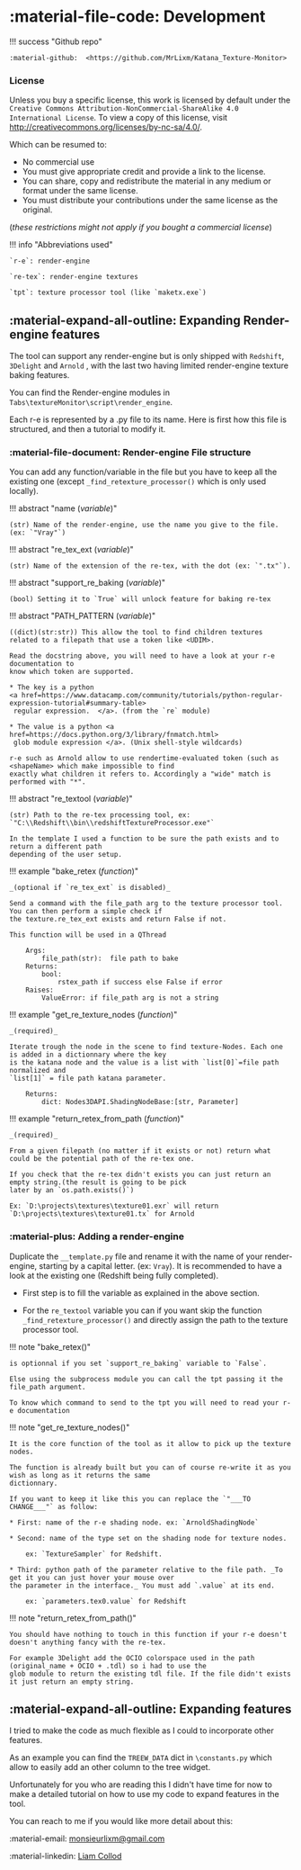 # :material-file-code: Development

!!! success "Github repo"

    :material-github:  <https://github.com/MrLixm/Katana_Texture-Monitor>


### License

Unless you buy a specific license, this work is licensed by default under the
 `Creative Commons Attribution-NonCommercial-ShareAlike 4.0 International License`.
To view a copy of this license, visit <http://creativecommons.org/licenses/by-nc-sa/4.0/>.

Which can be resumed to:

- No commercial use 
- You must give appropriate credit and provide a link to the license.
- You can share, copy and redistribute the material in any medium or format under the same license.
- You must distribute your contributions under the same license as the original.

(*these restrictions might not apply if you bought a commercial license*)

!!! info "Abbreviations used"

    `r-e`: render-engine
    
    `re-tex`: render-engine textures
    
    `tpt`: texture processor tool (like `maketx.exe`)


## :material-expand-all-outline: Expanding Render-engine features

The tool can support any render-engine but is only shipped with `Redshift`, `3Delight` and `Arnold` 
, with the last two having limited render-engine texture baking features.

You can find the Render-engine modules in `Tabs\textureMonitor\script\render_engine`.

Each r-e is represented by a .py file to its name. Here is first how this file is structured, and then a tutorial
to modify it.


### :material-file-document: Render-engine File structure

You can add any function/variable in the file but you have to keep all the existing one 
(except `_find_retexture_processor()` which is only used locally).

!!! abstract "name (_variable_)"

    (str) Name of the render-engine, use the name you give to the file. (ex: `"Vray"`)

!!! abstract "re_tex_ext (_variable_)"

    (str) Name of the extension of the re-tex, with the dot (ex: `".tx"`).

!!! abstract "support_re_baking (_variable_)"

    (bool) Setting it to `True` will unlock feature for baking re-tex
    
!!! abstract "PATH_PATTERN (_variable_)"

    ((dict)(str:str)) This allow the tool to find children textures related to a filepath that use a token like <UDIM>.
    
    Read the docstring above, you will need to have a look at your r-e documentation to 
    know which token are supported.
    
    * The key is a python 
    <a href=https://www.datacamp.com/community/tutorials/python-regular-expression-tutorial#summary-table>
     regular expression.  </a>. (from the `re` module)
    
    * The value is a python <a href=https://docs.python.org/3/library/fnmatch.html>
     glob module expression </a>. (Unix shell-style wildcards)
     
    r-e such as Arnold allow to use rendertime-evaluated token (such as <shapeName> which make impossible to find
    exactly what children it refers to. Accordingly a "wide" match is performed with "*".

!!! abstract "re_textool (_variable_)"

    (str) Path to the re-tex processing tool, ex: `"C:\\Redshift\\bin\\redshiftTextureProcessor.exe"`
    
    In the template I used a function to be sure the path exists and to return a different path 
    depending of the user setup.

!!! example "bake_retex (_function_)"

    _(optional if `re_tex_ext` is disabled)_
    
    Send a command with the file_path arg to the texture processor tool. You can then perform a simple check if 
    the texture.re_tex_ext exists and return False if not.
    
    This function will be used in a QThread

        Args:
            file_path(str):  file path to bake
        Returns:
            bool:
                rstex_path if success else False if error
        Raises:
            ValueError: if file_path arg is not a string

!!! example "get_re_texture_nodes (_function_)"

    _(required)_
    
    Iterate trough the node in the scene to find texture-Nodes. Each one is added in a dictionnary where the key
    is the katana node and the value is a list with `list[0]`=file path normalized and 
    `list[1]` = file path katana parameter.
    
        Returns:
            dict: Nodes3DAPI.ShadingNodeBase:[str, Parameter]

    
!!! example "return_retex_from_path (_function_)"

    _(required)_
    
    From a given filepath (no matter if it exists or not) return what could be the potential path of the re-tex one.
    
    If you check that the re-tex didn't exists you can just return an empty string.(the result is going to be pick
    later by an `os.path.exists()`)
    
    Ex: `D:\projects\textures\texture01.exr` will return `D:\projects\textures\texture01.tx` for Arnold


### :material-plus: Adding a render-engine

Duplicate the `__template.py` file and rename it with the name of your render-engine, starting by a capital letter.
(ex: `Vray`). It is recommended to have a look at the existing one (Redshift being fully completed).

* First step is to fill the variable as explained in the above section.

* For the `re_textool` variable you can if you want skip the function `_find_retexture_processor()` and directly assign
the path to the texture processor tool.

!!! note "bake_retex()" 

    is optionnal if you set `support_re_baking` variable to `False`.

    Else using the subprocess module you can call the tpt passing it the file_path argument.
    
    To know which command to send to the tpt you will need to read your r-e documentation

!!! note "get_re_texture_nodes()"

    It is the core function of the tool as it allow to pick up the texture nodes.

    The function is already built but you can of course re-write it as you wish as long as it returns the same
    dictionnary.
    
    If you want to keep it like this you can replace the `"___TO CHANGE___"` as follow:
    
    * First: name of the r-e shading node. ex: `ArnoldShadingNode`
    
    * Second: name of the type set on the shading node for texture nodes. 
    
        ex: `TextureSampler` for Redshift.
        
    * Third: python path of the parameter relative to the file path. _To get it you can just hover your mouse over
    the parameter in the interface._ You must add `.value` at its end. 
    
        ex: `parameters.tex0.value` for Redshift

!!! note "return_retex_from_path()"

    You should have nothing to touch in this function if your r-e doesn't doesn't anything fancy with the re-tex.
    
    For example 3Delight add the OCIO colorspace used in the path (original_name + OCIO + .tdl) so i had to use the
    glob module to return the existing tdl file. If the file didn't exists it just return an empty string.


## :material-expand-all-outline: Expanding features

I tried to make the code as much flexible as I could to incorporate other features.

As an example you can find the `TREEW_DATA` dict in `\constants.py` which allow to easily add an other column
to the tree widget.

Unfortunately for you who are reading this I didn't have time for now to make a detailed tutorial on how to use my code
 to expand features in the tool.
  
You can reach to me if you would like more detail about this:
 
 :material-email: monsieurlixm@gmail.com
 
 :material-linkedin: <a href=https://www.linkedin.com/in/liam-collod/> Liam Collod </a>
